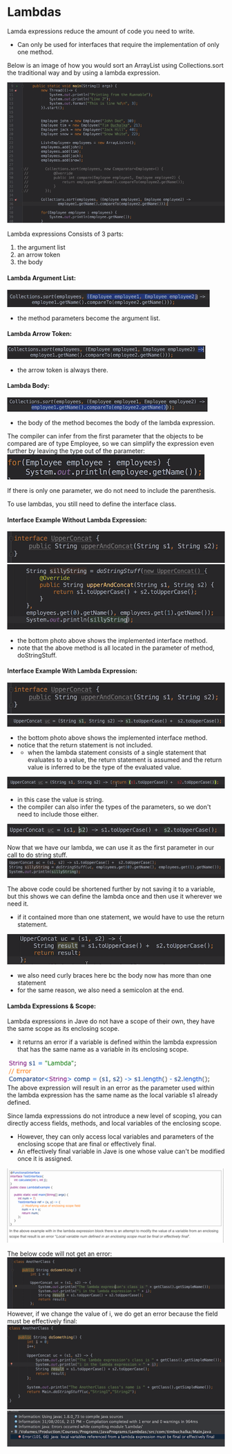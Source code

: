 # Lambdas



  Lamda expressions reduce the amount of code you need to write.
- Can only be used for interfaces that require the implementation of only one method.
   

 

 Below is an image of how you would sort an ArrayList using Collections.sort the traditional way and by using a lambda expression.  


![](2019-11-21-18-45-20.png) 

Lambda expressions Consists of 3 parts:
1. the argument list
2. an arrow token
3. the body

#### Lambda Argument List:  
![](2019-11-21-18-53-52.png)  
- the method parameters become the argument list.  


#### Lambda Arrow Token:
![](2019-11-21-18-54-41.png)  
- the arrow token is always there.

#### Lambda Body:
![](2019-11-21-18-56-18.png)  
- the body of the method becomes the body of the lambda expression.

The compiler can infer from the first parameter that the objects to be compared are of type Employee, so we can simplify the expression even further by leaving the type out of the parameter:  
![](2019-11-21-19-01-00.png)  

If there is only one parameter, we do not need to include the parenthesis.


To use lambdas, you still need to define the interface class.  

#### Interface Example Without Lambda Expression:  
![](2019-11-21-19-20-37.png)  
![](2019-11-21-19-21-42.png)  
- the bottom photo above shows the implemented interface method.  
- note that the above method is all located in the parameter of method, doStringStuff.
#### Interface Example With Lambda Expression:  
![](2019-11-21-19-20-37.png)  
![](2019-11-21-19-24-30.png)  
- the bottom photo above shows the implemented interface method.
- notice that the return statement is not included.  
- - when the lambda statement consists of a single statement that evaluates to a value, the return statement is assumed and the return value is inferred to be the type of the evaluated value.  
  
![](2019-11-21-19-27-06.png)  
- in this case the value is string.  
- the compiler can also infer the types of the parameters, so we don't need to include those either.
  
![](2019-11-21-19-30-37.png)  

Now that we have our lambda, we can use it as the first parameter in our call to do string stuff.  
![](2019-11-21-19-48-05.png)  

The above code could be shortened further by not saving it to a variable, but this shows we can define the lambda once and then use it wherever we need it.  
- if it contained more than one statement, we would have to use the return statement.  

![](2019-11-21-19-52-59.png)  
- we also need curly braces here bc the body now has more than one statement  
- for the same reason, we also need a semicolon at the end.  

#### Lambda Expressions & Scope:  
Lambda expressions in Jave do not have a scope of their own, they have the same scope as its enclosing scope.  
- it returns an error if a variable is defined within the lambda expression that has the same name as a variable in its enclosing scope.  
  
![](2019-11-21-20-27-04.png)  
The above expression will result in an error as the parameter used within the lambda expression has the same name as the local variable s1 already defined.

Since lamda expresssions do not introduce a new level of scoping, you can directly access fields, methods, and local variables of the enclosing scope.  
- However, they can only access local variables and parameters of the enclosing scope that are final or effectively final.  
- An effectively final variable in Jave is one whose value can't be modified once it is assigned.  
  
![](2019-11-21-20-31-03.png)

The below code will not get an error:  
![](2019-11-21-20-33-22.png)  
However, if we change the value of i, we do get an error because the field must be effectively final:  
![](2019-11-21-20-34-35.png)  
![](2019-11-21-20-34-52.png)  

  










>

